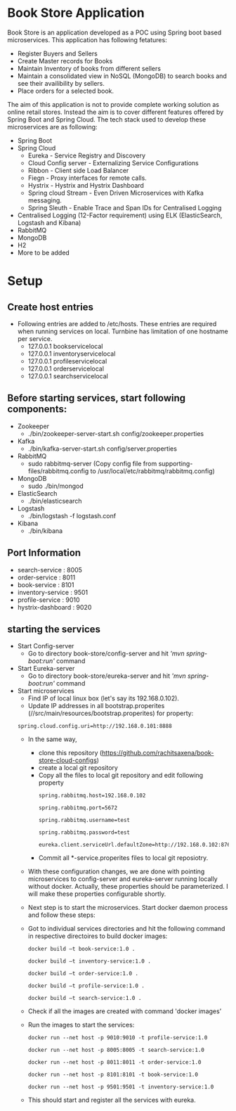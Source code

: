 # Book Store Application 

Book Store is an application developed as a POC using Spring boot based microservices. This application has following fetatures:

- Register Buyers and Sellers
- Create Master records for Books
- Maintain Inventory of books from different sellers
- Maintain a consolidated view in NoSQL (MongoDB) to search books and see their availibility by sellers.
- Place orders for a selected book.


The aim of this application is not to provide complete working solution as online retail stores. Instead the aim is to cover different features offered by Spring Boot and Spring Cloud. The tech stack used to develop these microservices are as following:

- Spring Boot
- Spring Cloud 
  - Eureka - Service Registry and Discovery
  - Cloud Config server - Externalizing Service Configurations
  - Ribbon - Client side Load Balancer
  - Fiegn - Proxy interfaces for remote calls.
  - Hystrix - Hystrix and Hystrix Dashboard
  - Spring cloud Stream - Even Driven Microservices with Kafka messaging.
  - Spring Sleuth - Enable Trace and Span IDs for Centralised Logging
- Centralised Logging (12-Factor requirement) using ELK (ElasticSearch, Logstash and Kibana)
- RabbitMQ
- MongoDB 
- H2
- More to be added 

# Setup
## Create host entries
- Following entries are added to /etc/hosts. These entries are required when running services on local. Turnbine has limitation of one hostname per service.
  - 127.0.0.1       bookservicelocal
  - 127.0.0.1       inventoryservicelocal
  - 127.0.0.1       profileservicelocal
  - 127.0.0.1       orderservicelocal
  - 127.0.0.1       searchservicelocal

## Before starting services, start following components:
- Zookeeper
  - ./bin/zookeeper-server-start.sh config/zookeeper.properties
- Kafka
  - ./bin/kafka-server-start.sh config/server.properties
- RabbitMQ
  - sudo rabbitmq-server (Copy config file from supporting-files/rabbitmq.config to /usr/local/etc/rabbitmq/rabbitmq.config)
- MongoDB
  - sudo ./bin/mongod
- ElasticSearch
  - ./bin/elasticsearch
- Logstash
  - ./bin/logstash -f logstash.conf
- Kibana
  - ./bin/kibana

## Port Information
- search-service : 8005
- order-service : 8011
- book-service : 8101
- inventory-service : 9501
- profile-service : 9010
- hystrix-dashboard : 9020

## starting the services
- Start Config-server
  - Go to directory book-store/config-server and hit <i>'mvn spring-boot:run'</i> command
- Start Eureka-server
  - Go to directory book-store/eureka-server and hit <i>'mvn spring-boot:run'</i> command
- Start microservices
  - Find IP of local linux box (let's say its 192.168.0.102).
  - Update IP addresses in all bootstrap.properites (<xxx-service>/<xxx-service-jar>/src/main/resources/bootstrap.properites) for property: 
  ```
  spring.cloud.config.uri=http://192.168.0.101:8888
  ```
  - In the same way,
    - clone this repository (https://github.com/rachitsaxena/book-store-cloud-configs) 
    - create a local git repository
    - Copy all the files to local git repository and edit following property 
      ```
      spring.rabbitmq.host=192.168.0.102
      
      spring.rabbitmq.port=5672
      
      spring.rabbitmq.username=test
      
      spring.rabbitmq.password=test
      
      eureka.client.serviceUrl.defaultZone=http://192.168.0.102:8761/eureka
      ```
    - Commit all *-service.properites files to local git reposiotry.
  - With these configuration changes, we are done with pointing microservices to config-server and eureka-server running locally without docker. Actually, these properties should be parameterized. I will make these properties configurable shortly.
  - Next step is to start the microservices. Start docker daemon process and follow these steps:
  - Got to individual services directories and hit the following command in respective directoires to build docker images:
    ```
    docker build –t book-service:1.0 .
    
    docker build –t inventory-service:1.0 .
    
    docker build –t order-service:1.0 .
    
    docker build –t profile-service:1.0 .
    
    docker build –t search-service:1.0 .
    ```  

  - Check if all the images are created with command 'docker images’
  - Run the images to start the services:
    ```
    docker run --net host -p 9010:9010 -t profile-service:1.0
    
    docker run --net host -p 8005:8005 -t search-service:1.0
    
    docker run --net host -p 8011:8011 -t order-service:1.0
    
    docker run --net host -p 8101:8101 -t book-service:1.0
    
    docker run --net host -p 9501:9501 -t inventory-service:1.0
    ```
  - This should start and register all the services with eureka.
